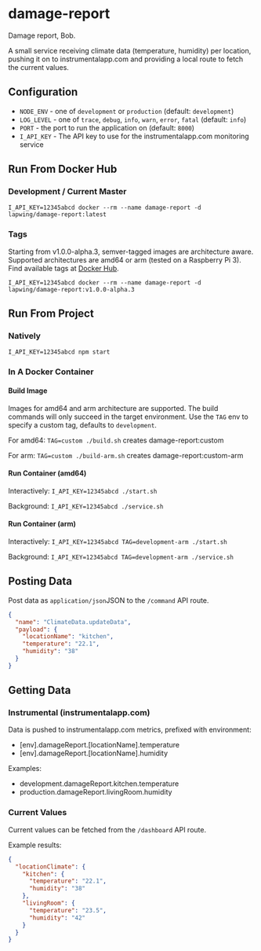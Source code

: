 # damage-report
Damage report, Bob.

A small service receiving climate data (temperature, humidity) per location, pushing it on to instrumentalapp.com and
providing a local route to fetch the current values.

## Configuration
* `NODE_ENV` - one of `development` or `production` (default: `development`)
* `LOG_LEVEL` - one of `trace`, `debug`, `info`, `warn`, `error`, `fatal` (default: `info`)
* `PORT` - the port to run the application on (default: `8000`)
* `I_API_KEY` - The API key to use for the instrumentalapp.com monitoring service

## Run From Docker Hub
### Development / Current Master

`I_API_KEY=12345abcd docker --rm --name damage-report -d lapwing/damage-report:latest`

### Tags
Starting from v1.0.0-alpha.3, semver-tagged images are architecture aware. Supported architectures are amd64 or arm
(tested on a Raspberry Pi 3). Find available tags at [Docker Hub](https://hub.docker.com/r/lapwing/damage-report/tags).

`I_API_KEY=12345abcd docker --rm --name damage-report -d lapwing/damage-report:v1.0.0-alpha.3`

## Run From Project
### Natively
`I_API_KEY=12345abcd npm start`

### In A Docker Container
#### Build Image
Images for amd64 and arm architecture are supported. The build commands will only succeed in the target environment.
Use the `TAG` env to specify a custom tag, defaults to `development`.

For amd64: `TAG=custom ./build.sh` creates damage-report:custom

For arm: `TAG=custom ./build-arm.sh` creates damage-report:custom-arm

#### Run Container (amd64)
Interactively: `I_API_KEY=12345abcd ./start.sh`

Background: `I_API_KEY=12345abcd ./service.sh`

#### Run Container (arm)
Interactively: `I_API_KEY=12345abcd TAG=development-arm ./start.sh`

Background: `I_API_KEY=12345abcd TAG=development-arm ./service.sh`

## Posting Data
Post data as `application/json`JSON to the `/command` API route.

```json
{
  "name": "ClimateData.updateData",
  "payload": {
    "locationName": "kitchen",
    "temperature": "22.1",
    "humidity": "38"
  }
}
```

## Getting Data
### Instrumental (instrumentalapp.com)
Data is pushed to instrumentalapp.com metrics, prefixed with environment:
* [env].damageReport.[locationName].temperature
* [env].damageReport.[locationName].humidity

Examples:
* development.damageReport.kitchen.temperature
* production.damageReport.livingRoom.humidity

### Current Values
Current values can be fetched from the `/dashboard` API route.

Example results:
```json
{
  "locationClimate": {
    "kitchen": {
      "temperature": "22.1",
      "humidity": "38"
    },
    "livingRoom": {
      "temperature": "23.5",
      "humidity": "42"
    }
  }
}
```